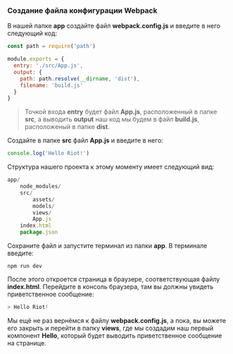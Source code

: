 ### Создание файла конфигурации Webpack

В нашей папке **app** создайте файл **webpack.config.js** и введите в него следующий код:

```js
const path = require('path')

module.exports = {
  entry: './src/App.js',
  output: {
    path: path.resolve(__dirname, 'dist'),
    filename: 'build.js'
  }
}
```

> Точкой входа **entry** будет файл **App.js**, расположенный в папке **src**, а выводить **output** наш код мы будем в файл **build.js**, расположеный в папке **dist**.

Создайте в папке **src** файл **App.js** и введите в него:

```js
console.log('Hello Riot!')
```

Структура нашего проекта к этому моменту имеет следующий вид:

```js
app/
    node_modules/
    src/
        assets/
        models/
        views/
        App.js
    index.html
    package.json
```

Сохраните файл и запустите терминал из папки **app**. В терминале введите:

```
npm run dev
```

После этого откроется страница в браузере, соответствующая файлу **index.html**. Перейдите в консоль браузера, там вы должны увидеть приветственное сообщение:

```js
> Hello Riot!
```

Мы ещё не раз вернёмся к файлу **webpack.config.js**, а пока, вы можете его закрыть и перейти в папку **views**, где мы создадим наш первый компонент **Hello**, который будет выводить приветственное сообщение на странице.